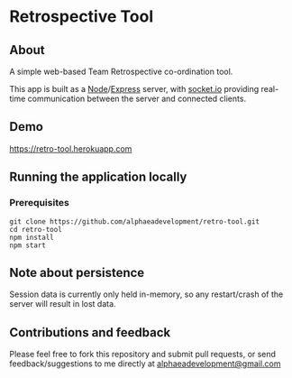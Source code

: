 # Retrospective Tool

## About
A simple web-based Team Retrospective co-ordination tool.

This app is built as a [Node](https://nodejs.org)/[Express](https://expressjs.com/) server,
with [socket.io](https://socket.io/) providing real-time communication between the server and connected clients.

## Demo

https://retro-tool.herokuapp.com

## Running the application locally

### Prerequisites
```
git clone https://github.com/alphaeadevelopment/retro-tool.git
cd retro-tool
npm install
npm start
```

## Note about persistence
Session data is currently only held in-memory, so any restart/crash of the server will result in lost data.

## Contributions and feedback
Please feel free to fork this repository and submit pull requests, or send feedback/suggestions
to me directly at alphaeadevelopment@gmail.com
